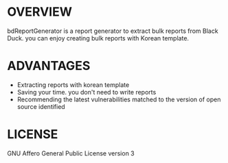 # OVERVIEW
bdReportGenerator is a report generator to extract bulk reports from Black Duck. you can enjoy creating bulk reports with Korean template.


# ADVANTAGES
* Extracting reports with korean template
* Saving your time. you don't need to write reports
* Recommending the latest vulnerabilities matched to the version of open source identified

# LICENSE
GNU Affero General Public License version 3
